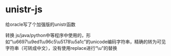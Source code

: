 # unistr-js  
给oracle写了个加强版的unistr函数  

转换 js/java/python中等程序中使用的，形如“\u6697\u9ed1\u96c5\u5178\u5a1c”的unicode编码字符串，精确的转为可见字符串（可转成中文），没有使用replace进行“\u”的替换
